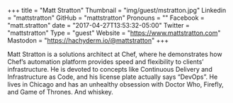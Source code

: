 +++
title = "Matt Stratton"
Thumbnail = "img/guest/mstratton.jpg"
Linkedin = "mattstratton"
GitHub = "mattstratton"
Pronouns = ""
Facebook = "matt.stratton"
date = "2017-04-27T13:53:32-05:00"
Twitter = "mattstratton"
Type = "guest"
Website = "https://www.mattstratton.com"
Mastodon = "https://hachyderm.io/@mattstratton"
+++

Matt Stratton is a solutions architect at Chef, where he demonstrates how Chef’s automation platform provides speed and flexibility to clients’ infrastructure. He is devoted to concepts like Continuous Delivery and Infrastructure as Code, and his license plate actually says “DevOps”. He lives in Chicago and has an unhealthy obsession with Doctor Who, Firefly, and Game of Thrones. And whiskey.
